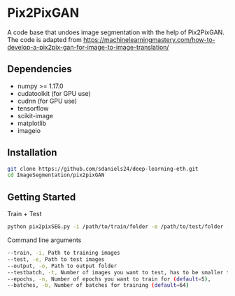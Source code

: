 # Pix2PixGAN

A code base that undoes image segmentation with the help of Pix2PixGAN. The code is adapted from https://machinelearningmastery.com/how-to-develop-a-pix2pix-gan-for-image-to-image-translation/

## Dependencies

* numpy >= 1.17.0
* cudatoolkit (for GPU use)
* cudnn (for GPU use)
* tensorflow
* scikit-image
* matplotlib
* imageio

## Installation

```bash
git clone https://github.com/sdaniels24/deep-learning-eth.git
cd ImageSegmentation/pix2pixGAN
```

## Getting Started

Train + Test
```bash
python pix2pixSEG.py -i /path/to/train/folder -e /path/to/test/folder -o /path/to/output/folder
```

Command line arguments
```bash
--train, -i, Path to training images
--test, -e, Path to test images
--output, -o, Path to output folder
--testbatch, -t, Number of images you want to test, has to be smaller than or equal to test dataset size (default=1)
--epochs, -n, Number of epochs you want to train for (default=5),
--batches, -b, Number of batches for training (default=64)
```

